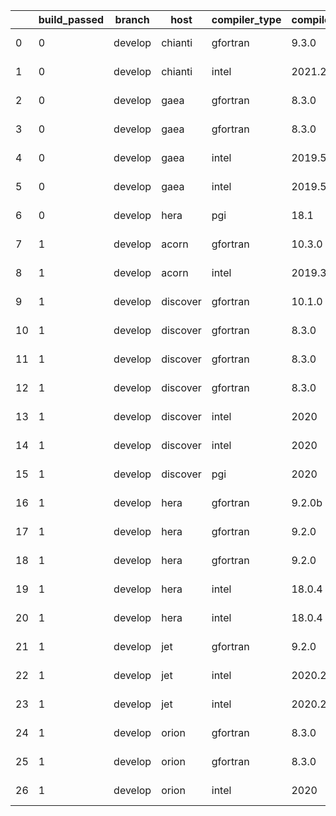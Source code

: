 |    |   build_passed | branch   | host     | compiler_type   | compiler_version   | mpi_type   | mpi_version        | o_g   | os     | unit_pass   | unit_fail   | system_pass   | system_fail   | example_pass   | example_fail   |   nuopc_pass |   nuopc_fail | hash                                                                                                                                                                   | modified                   | id                               |
|----|----------------|----------|----------|-----------------|--------------------|------------|--------------------|-------|--------|-------------|-------------|---------------|---------------|----------------|----------------|--------------|--------------|------------------------------------------------------------------------------------------------------------------------------------------------------------------------|----------------------------|----------------------------------|
|  0 |              0 | develop  | chianti  | gfortran        | 9.3.0              | openmpi    | 4.0.5-gcc-9.3.0    | g     | Linux  | fail        | fail        | fail          | fail          | fail           | fail           |            0 |           50 | [ESMF_8_3_0_beta_snapshot_06-10-gce27d44](https://github.com/ryanlong1004/esmf-test-artifacts/tree/chianti/develop/chianti/gfortran/9.3.0/g/openmpi/4.0.5-gcc-9.3.0)   | 2022-01-28 16:34:26.154720 | 28772ecca7d2bf07d8f6af33242fc64e |
|  1 |              0 | develop  | chianti  | intel           | 2021.2             | intelmpi   | 2021.2.0-gcc-9.3.0 | g     | Linux  | fail        | fail        | fail          | fail          | fail           | fail           |            0 |           50 | [ESMF_8_3_0_beta_snapshot_06-10-gce27d44](https://github.com/ryanlong1004/esmf-test-artifacts/tree/chianti/develop/chianti/intel/2021.2/g/intelmpi/2021.2.0-gcc-9.3.0) | 2022-01-28 16:34:26.154720 | bfed3a0967d2c79a439b1d1704382a9b |
|  2 |              0 | develop  | gaea     | gfortran        | 8.3.0              | mpi        | 7.7.11             | O     | Unicos | 9070        | 1           | 49            | 0             | 80             | 0              |           47 |            3 | [ESMF_8_3_0_beta_snapshot_06-10-gce27d44](https://github.com/ryanlong1004/esmf-test-artifacts/tree/gaea/develop/gaea/gfortran/8.3.0/O/mpi/7.7.11)                      | 2022-01-28 16:37:02.665189 | 5cff3b1d79c91052b4de0a7eddb2fe93 |
|  3 |              0 | develop  | gaea     | gfortran        | 8.3.0              | mpiuni     | None               | g     | Unicos | 12174       | 0           | 8             | 0             | 43             | 0              |            0 |           50 | [ESMF_8_3_0_beta_snapshot_06-10-gce27d44](https://github.com/ryanlong1004/esmf-test-artifacts/tree/gaea/develop/gaea/gfortran/8.3.0/g/mpiuni/None)                     | 2022-01-28 16:37:02.665189 | 736a151d1f035f3365c87cdf453367e8 |
|  4 |              0 | develop  | gaea     | intel           | 2019.5             | mpi        | 7.7.11             | g     | Unicos | 11916       | queued13    | 49            | 0             | 80             | 0              |           47 |            3 | [ESMF_8_3_0_beta_snapshot_06-10-gce27d44](https://github.com/ryanlong1004/esmf-test-artifacts/tree/gaea/develop/gaea/intel/2019.5/g/mpi/7.7.11)                        | 2022-01-28 16:37:02.665189 | a98ee1e1d3d9046c6cb76ded60d74b98 |
|  5 |              0 | develop  | gaea     | intel           | 2019.5             | mpiuni     | None               | g     | Unicos | 10395       | queued13    | 8             | 0             | 43             | 0              |            0 |           50 | [ESMF_8_3_0_beta_snapshot_06-10-gce27d44](https://github.com/ryanlong1004/esmf-test-artifacts/tree/gaea/develop/gaea/intel/2019.5/g/mpiuni/None)                       | 2022-01-28 16:37:02.665189 | 34a073b51fb4509bfe32731f6923ef08 |
|  6 |              0 | develop  | hera     | pgi             | 18.1               | intelmpi   | 2018.0.4           | g     | Linux  | fail        | fail        | fail          | fail          | fail           | fail           |            0 |           50 | [ESMF_8_3_0_beta_snapshot_06-10-gce27d44](https://github.com/ryanlong1004/esmf-test-artifacts/tree/hera/develop/hera/pgi/18.1/g/intelmpi/2018.0.4)                     | 2022-01-28 16:38:11.127837 | d7a6078d0d43deec6aa029ceac158f1c |
|  7 |              1 | develop  | acorn    | gfortran        | 10.3.0             | mpich3     | 8.1.7              | g     | Linux  | 13695       | 0           | 49            | 0             | 80             | 0              |           50 |            0 | [ESMF_8_3_0_beta_snapshot_06-10-gce27d44](https://github.com/ryanlong1004/esmf-test-artifacts/tree/acorn/develop/acorn/gfortran/10.3.0/g/mpich3/8.1.7)                 | 2022-01-30 16:17:21.274256 | f2d8d34d09f13ed4a9ee39456dfd426c |
|  8 |              1 | develop  | acorn    | intel           | 2019.3             | mpi        | 8.1.7              | O     | Linux  | 11931       | queued28    | 49            | 0             | 80             | 0              |           50 |            0 | [ESMF_8_3_0_beta_snapshot_06-10-gce27d44](https://github.com/ryanlong1004/esmf-test-artifacts/tree/acorn/develop/acorn/intel/2019.3/O/mpi/8.1.7)                       | 2022-01-30 16:17:21.274256 | 52e8f030ba540e7b476563a8aeaf2aa0 |
|  9 |              1 | develop  | discover | gfortran        | 10.1.0             | intelmpi   | 19.1.3.304         | g     | Linux  | 13680       | 15          | 49            | 0             | 80             | 0              |           50 |            0 | [ESMF_8_3_0_beta_snapshot_06-10-gce27d44](https://github.com/ryanlong1004/esmf-test-artifacts/tree/discover/develop/discover/gfortran/10.1.0/g/intelmpi/19.1.3.304)    | 2022-01-28 16:35:46.683472 | f17732480ce28bcad755e254d677468b |
| 10 |              1 | develop  | discover | gfortran        | 8.3.0              | intelmpi   | 19.1.3.304         | O     | Linux  | 9056        | 15          | 49            | 0             | 80             | 0              |           50 |            0 | [ESMF_8_3_0_beta_snapshot_06-10-gce27d44](https://github.com/ryanlong1004/esmf-test-artifacts/tree/discover/develop/discover/gfortran/8.3.0/O/intelmpi/19.1.3.304)     | 2022-01-28 16:35:46.683472 | bb5c64533110fac6044a116deb5c3ff6 |
| 11 |              1 | develop  | discover | gfortran        | 8.3.0              | mpiuni     | None               | g     | Linux  | 12174       | 0           | 8             | 0             | 43             | 0              |            0 |           50 | [ESMF_8_3_0_beta_snapshot_06-10-gce27d44](https://github.com/ryanlong1004/esmf-test-artifacts/tree/discover/develop/discover/gfortran/8.3.0/g/mpiuni/None)             | 2022-01-28 16:35:46.683472 | 44cc0979c544886fe582dba14187a3fb |
| 12 |              1 | develop  | discover | gfortran        | 8.3.0              | mpt        | 2.17               | g     | Linux  | 13695       | 0           | 49            | 0             | 80             | 0              |           46 |            4 | [ESMF_8_3_0_beta_snapshot_06-10-gce27d44](https://github.com/ryanlong1004/esmf-test-artifacts/tree/discover/develop/discover/gfortran/8.3.0/g/mpt/2.17)                | 2022-01-28 16:35:46.683472 | 0fbc3f203e00138f3d6c0259e0311310 |
| 13 |              1 | develop  | discover | intel           | 2020               | intelmpi   | 19.1.3.304         | g     | Linux  | 13695       | 0           | 49            | 0             | 80             | 0              |           50 |            0 | [ESMF_8_3_0_beta_snapshot_06-10-gce27d44](https://github.com/ryanlong1004/esmf-test-artifacts/tree/discover/develop/discover/intel/2020/g/intelmpi/19.1.3.304)         | 2022-01-28 16:35:46.683472 | 6d658ac64b2b9aecd3ef0622cc6a5149 |
| 14 |              1 | develop  | discover | intel           | 2020               | mpt        | 2.17               | g     | Linux  | 13695       | 0           | 49            | 0             | 80             | 0              |           50 |            0 | [ESMF_8_3_0_beta_snapshot_06-10-gce27d44](https://github.com/ryanlong1004/esmf-test-artifacts/tree/discover/develop/discover/intel/2020/g/mpt/2.17)                    | 2022-01-28 16:35:46.683472 | 38ab80827da3b5c6b85d07e1c0b048b1 |
| 15 |              1 | develop  | discover | pgi             | 2020               | mpiuni     | None               | O     | Linux  | 6928        | 622         | 6             | 2             | 40             | 3              |            0 |           50 | [ESMF_8_3_0_beta_snapshot_06-10-gce27d44](https://github.com/ryanlong1004/esmf-test-artifacts/tree/discover/develop/discover/pgi/2020/O/mpiuni/None)                   | 2022-01-28 16:35:46.683472 | 3c2fe1104b19c547e9b11e672742973c |
| 16 |              1 | develop  | hera     | gfortran        | 9.2.0b             | intelmpi   | 2020               | O     | Linux  | 9056        | 15          | 49            | 0             | 80             | 0              |           50 |            0 | [ESMF_8_3_0_beta_snapshot_06-10-gce27d44](https://github.com/ryanlong1004/esmf-test-artifacts/tree/hera/develop/hera/gfortran/9.2.0b/O/intelmpi/2020)                  | 2022-01-28 16:38:11.127837 | 0499a46a069c7635c459ee8060ee62f3 |
| 17 |              1 | develop  | hera     | gfortran        | 9.2.0              | mpiuni     | None               | g     | Linux  | 12174       | 0           | 8             | 0             | 43             | 0              |            0 |           50 | [ESMF_8_3_0_beta_snapshot_06-10-gce27d44](https://github.com/ryanlong1004/esmf-test-artifacts/tree/hera/develop/hera/gfortran/9.2.0/g/mpiuni/None)                     | 2022-01-28 16:38:11.127837 | 6d8b0dc95dd9ec554687a95877038185 |
| 18 |              1 | develop  | hera     | gfortran        | 9.2.0              | openmpi    | 3.1.4              | g     | Linux  | 13695       | 0           | 49            | 0             | 80             | 0              |           50 |            0 | [ESMF_8_3_0_beta_snapshot_06-10-gce27d44](https://github.com/ryanlong1004/esmf-test-artifacts/tree/hera/develop/hera/gfortran/9.2.0/g/openmpi/3.1.4)                   | 2022-01-28 16:38:11.127837 | ae4060de23d1edf098557db975ca9424 |
| 19 |              1 | develop  | hera     | intel           | 18.0.4             | intelmpi   | 2018.4.274         | g     | Linux  | 13695       | 0           | 49            | 0             | 80             | 0              |           50 |            0 | [ESMF_8_3_0_beta_snapshot_06-10-gce27d44](https://github.com/ryanlong1004/esmf-test-artifacts/tree/hera/develop/hera/intel/18.0.4/g/intelmpi/2018.4.274)               | 2022-01-28 16:38:11.127837 | 6bdb844d83e59689ca6e64e36359d94a |
| 20 |              1 | develop  | hera     | intel           | 18.0.4             | mpiuni     | None               | O     | Linux  | 7550        | 0           | 8             | 0             | 43             | 0              |            0 |           50 | [ESMF_8_3_0_beta_snapshot_06-10-gce27d44](https://github.com/ryanlong1004/esmf-test-artifacts/tree/hera/develop/hera/intel/18.0.4/O/mpiuni/None)                       | 2022-01-28 16:38:11.127837 | 29fb1fa64492c2af331b6903b6aeba99 |
| 21 |              1 | develop  | jet      | gfortran        | 9.2.0              | openmpi    | 3.1.4              | O     | Linux  | 9071        | 0           | 49            | 0             | 80             | 0              |           50 |            0 | [ESMF_8_3_0_beta_snapshot_06-10-gce27d44](https://github.com/ryanlong1004/esmf-test-artifacts/tree/jet/develop/jet/gfortran/9.2.0/O/openmpi/3.1.4)                     | 2022-01-28 16:39:11.098626 | 2cf7bf590dc41475d46bcfad87145405 |
| 22 |              1 | develop  | jet      | intel           | 2020.2             | intelmpi   | 2020.2             | O     | Linux  | 11939       | queued36    | 49            | 0             | 80             | 0              |           50 |            0 | [ESMF_8_3_0_beta_snapshot_06-10-gce27d44](https://github.com/ryanlong1004/esmf-test-artifacts/tree/jet/develop/jet/intel/2020.2/O/intelmpi/2020.2)                     | 2022-01-28 16:39:11.098626 | 920202c42e0d993cea72a5f93187374d |
| 23 |              1 | develop  | jet      | intel           | 2020.2             | mvapich2   | 2.3                | O     | Linux  | 11939       | queued36    | 49            | 0             | 80             | 0              |           44 |            6 | [ESMF_8_3_0_beta_snapshot_06-10-gce27d44](https://github.com/ryanlong1004/esmf-test-artifacts/tree/jet/develop/jet/intel/2020.2/O/mvapich2/2.3)                        | 2022-01-28 16:39:11.098626 | 31b3b67ebe66cfa7116151fc402ccccc |
| 24 |              1 | develop  | orion    | gfortran        | 8.3.0              | mpiuni     | None               | g     | Linux  | 12174       | 0           | 8             | 0             | 43             | 0              |            0 |           50 | [ESMF_8_3_0_beta_snapshot_06-10-gce27d44](https://github.com/ryanlong1004/esmf-test-artifacts/tree/orion/develop/orion/gfortran/8.3.0/g/mpiuni/None)                   | 2022-01-28 16:40:16.336715 | 74a08e354a1eb367d0d3d131be365553 |
| 25 |              1 | develop  | orion    | gfortran        | 8.3.0              | openmpi    | 4.0.2              | g     | Linux  | 13695       | 0           | 49            | 0             | 80             | 0              |            0 |            0 | [ESMF_8_3_0_beta_snapshot_06-10-gce27d44](https://github.com/ryanlong1004/esmf-test-artifacts/tree/orion/develop/orion/gfortran/8.3.0/g/openmpi/4.0.2)                 | 2022-01-28 16:40:16.336715 | 30d73df8ed879c4048655bb8a92c0bf1 |
| 26 |              1 | develop  | orion    | intel           | 2020               | intelmpi   | 2020.2             | O     | Linux  | 9069        | 2           | 49            | 0             | 80             | 0              |           50 |            0 | [ESMF_8_3_0_beta_snapshot_06-10-gce27d44](https://github.com/ryanlong1004/esmf-test-artifacts/tree/orion/develop/orion/intel/2020/O/intelmpi/2020.2)                   | 2022-01-28 16:40:16.336715 | f1edfffbf0cee17a63f47e60fa4cbba8 |